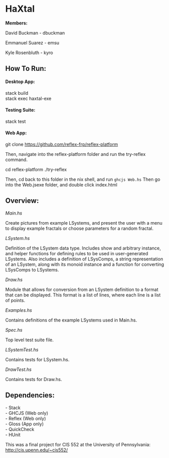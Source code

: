 <h1> HaXtal </h1>

<b>Members: </b>

David Buckman - dbuckman

Emmanuel Suarez - emsu

Kyle Rosenbluth - kyro

<h2>How To Run: </h2>

<h4>Desktop App: </h4>
stack build <br>
stack exec haxtal-exe

<h4>Testing Suite: </h4>
stack test

<h4>Web App: </h4>

git clone https://github.com/reflex-frp/reflex-platform

Then, navigate into the reflex-platform folder and run the try-reflex command.

cd reflex-platform
./try-reflex

Then, cd back to this folder in the nix shell, and run `ghcjs Web.hs`
Then go into the Web.jsexe folder, and double click index.html

<h2>Overview: </h2>

<i>Main.hs </i>

Create pictures from example LSystems, and present the user with a menu to display example fractals or choose parameters for a random fractal.

<i>LSystem.hs </i>

Definition of the LSystem data type. Includes show and arbitrary instance, and helper functions for defining rules to be used in user-generated LSystems. Also includes a definition of LSysComps, a string representation of an LSystem, along with its monoid instance and a function for converting LSysComps to LSystems.

<i>Draw.hs </i>

Module that allows for conversion from an LSystem definition to a format that can be displayed. This format is a list of lines, where each line is a list of points.

<i>Examples.hs </i>

Contains definitions of the example LSystems used in Main.hs.

<i>Spec.hs </i>

Top level test suite file.

<i>LSystemTest.hs </i>

Contains tests for LSystem.hs.

<i>DrawTest.hs </i>

Contains tests for Draw.hs.

<h2>Dependencies:</h2>
- Stack <br>
- GHCJS (Web only) <br>
- Reflex (Web only) <br>
- Gloss (App only) <br>
- QuickCheck <br>
- HUnit


This was a final project for CIS 552 at the University of Pennsylvania:
http://cis.upenn.edu/~cis552/
